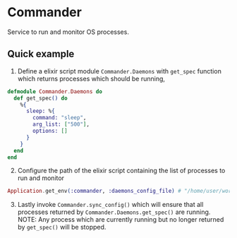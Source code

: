 # Commander

Service to run and monitor OS processes.


## Quick example

1. Define a elixir script module `Commander.Daemons` with `get_spec` function which returns processes which should be running,

``` elixir
defmodule Commander.Daemons do
  def get_spec() do
    %{
      sleep: %{
        command: "sleep",
        arg_list: ["500"],
        options: []
      }
    }
  end
end
```

2. Configure the path of the elixir script containing the list of processes to run and monitor

``` elixir
Application.get_env(:commander, :daemons_config_file) # "/home/user/workspace/commander/daemon.exs"
```

3. Lastly invoke `Commander.sync_config()` which will ensure that all processes returned by `Commander.Daemons.get_spec()` are running.
NOTE: Any process which are currently running but no longer returned by `get_spec()` will be stopped.
